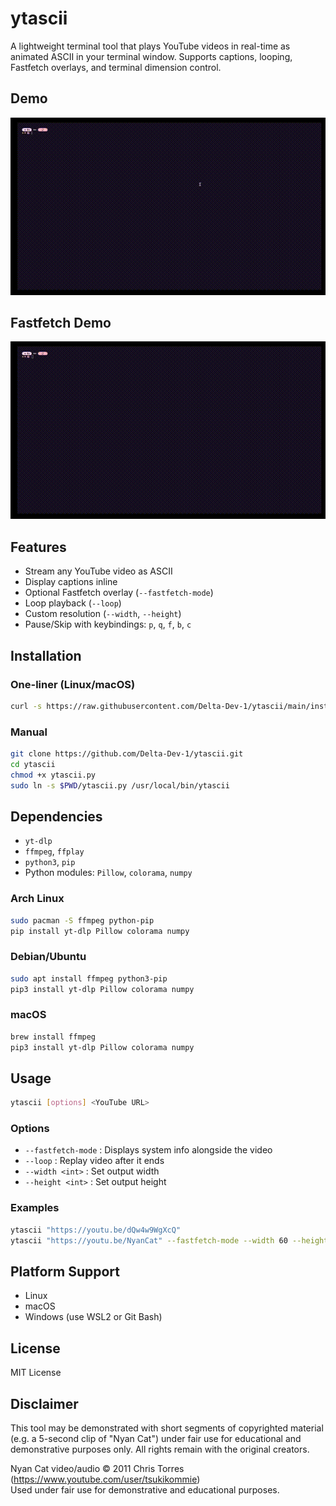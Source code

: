 # ytascii

A lightweight terminal tool that plays YouTube videos in real-time as animated ASCII in your terminal window. Supports captions, looping, Fastfetch overlays, and terminal dimension control.

## Demo

![Demo](demo.gif)

## Fastfetch Demo

![Fastfetch Demo](fastfetch-demo.gif)

## Features

- Stream any YouTube video as ASCII
- Display captions inline
- Optional Fastfetch overlay (`--fastfetch-mode`)
- Loop playback (`--loop`)
- Custom resolution (`--width`, `--height`)
- Pause/Skip with keybindings: `p`, `q`, `f`, `b`, `c`

## Installation

### One-liner (Linux/macOS)

```bash
curl -s https://raw.githubusercontent.com/Delta-Dev-1/ytascii/main/install.sh | bash
```

### Manual

```bash
git clone https://github.com/Delta-Dev-1/ytascii.git
cd ytascii
chmod +x ytascii.py
sudo ln -s $PWD/ytascii.py /usr/local/bin/ytascii
```

## Dependencies

- `yt-dlp`
- `ffmpeg`, `ffplay`
- `python3`, `pip`
- Python modules: `Pillow`, `colorama`, `numpy`

### Arch Linux

```bash
sudo pacman -S ffmpeg python-pip
pip install yt-dlp Pillow colorama numpy
```

### Debian/Ubuntu

```bash
sudo apt install ffmpeg python3-pip
pip3 install yt-dlp Pillow colorama numpy
```

### macOS

```bash
brew install ffmpeg
pip3 install yt-dlp Pillow colorama numpy
```

## Usage

```bash
ytascii [options] <YouTube URL>
```

### Options

- `--fastfetch-mode` : Displays system info alongside the video
- `--loop` : Replay video after it ends
- `--width <int>` : Set output width
- `--height <int>` : Set output height

### Examples

```bash
ytascii "https://youtu.be/dQw4w9WgXcQ"
ytascii "https://youtu.be/NyanCat" --fastfetch-mode --width 60 --height 30 --loop
```

## Platform Support

- Linux
- macOS
- Windows (use WSL2 or Git Bash)

## License

MIT License

## Disclaimer

This tool may be demonstrated with short segments of copyrighted material (e.g. a 5-second clip of "Nyan Cat") under fair use for educational and demonstrative purposes only. All rights remain with the original creators.

Nyan Cat video/audio © 2011 Chris Torres (https://www.youtube.com/user/tsukikommie)  
Used under fair use for demonstrative and educational purposes.